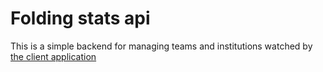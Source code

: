 # Folding stats api

This is a simple backend for managing teams and institutions watched by 
[the client application](https://folding.vrba.dev)
